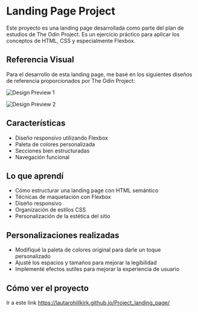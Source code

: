 # Landing Page Project

Este proyecto es una landing page desarrollada como parte del plan de estudios de The Odin Project. Es un ejercicio práctico para aplicar los conceptos de HTML, CSS y especialmente Flexbox.

## Referencia Visual

Para el desarrollo de esta landing page, me basé en los siguientes diseños de referencia proporcionados por The Odin Project:

![Design Preview 1](https://cdn.statically.io/gh/TheOdinProject/curriculum/a38403e7d81cc8305af16ac48985cfbde87834d6/foundations/html_css/flexbox/project-landing-page/imgs/02.png)

![Design Preview 2](https://cdn.statically.io/gh/TheOdinProject/curriculum/81a5d553f4073e593d23a6ab00d50eef8620796d/foundations/html_css/project/imgs/01.png)

## Características

- Diseño responsivo utilizando Flexbox
- Paleta de colores personalizada
- Secciones bien estructuradas
- Navegación funcional

## Lo que aprendí

- Cómo estructurar una landing page con HTML semántico
- Técnicas de maquetación con Flexbox
- Diseño responsivo
- Organización de estilos CSS
- Personalización de la estética del sitio

## Personalizaciones realizadas

- Modifiqué la paleta de colores original para darle un toque personalizado
- Ajusté los espacios y tamaños para mejorar la legibilidad
- Implementé efectos sutiles para mejorar la experiencia de usuario

## Cómo ver el proyecto

Ir a este link https://lautarohillkirk.github.io/Project_landing_page/